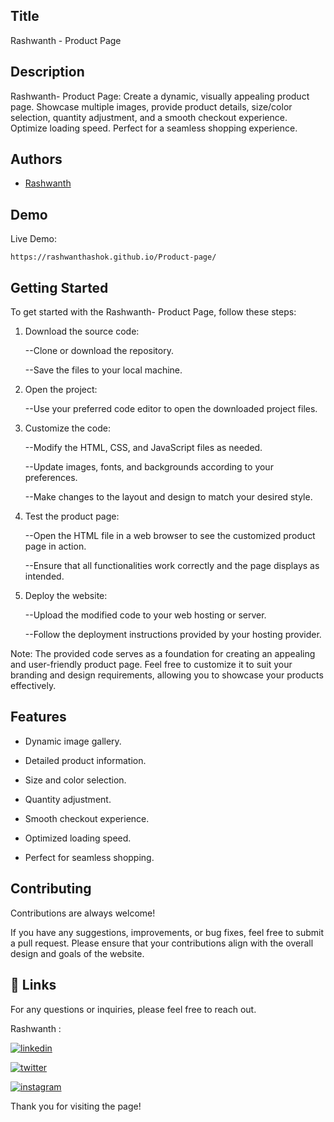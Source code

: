 
## Title

Rashwanth - Product Page
## Description 

Rashwanth- Product Page: Create a dynamic, visually appealing product page. Showcase multiple images, provide product details, size/color selection, quantity adjustment, and a smooth checkout experience. Optimize loading speed. Perfect for a seamless shopping experience. 




## Authors

- [Rashwanth](https://github.com/rashwanthashok) 


## Demo

Live Demo:

    https://rashwanthashok.github.io/Product-page/
## Getting Started

To get started with the Rashwanth- Product Page, follow these steps:

1. Download the source code:

    --Clone or download the repository.

    --Save the files to your local machine.

2. Open the project:

    --Use your preferred code editor to open the downloaded project files.

3. Customize the code:

    --Modify the HTML, CSS, and JavaScript files as needed.

    --Update images, fonts, and backgrounds according to your preferences.

    --Make changes to the layout and design to match your desired style.

4. Test the product page:

    --Open the HTML file in a web browser to see the customized product page in action.

    --Ensure that all functionalities work correctly and the page displays as intended.

5. Deploy the website:

    --Upload the modified code to your web hosting or server.

    --Follow the deployment instructions provided by your hosting provider.


Note: The provided code serves as a foundation for creating an appealing and user-friendly product page. Feel free to customize it to suit your branding and design requirements, allowing you to showcase your products effectively.


## Features

- Dynamic image gallery.

- Detailed product information.

- Size and color selection.

- Quantity adjustment.

- Smooth checkout experience.

- Optimized loading speed.

- Perfect for seamless shopping.






## Contributing

Contributions are always welcome!

If you have any suggestions, improvements, or bug fixes, feel free to submit a pull request. Please ensure that your contributions align with the overall design and goals of the website. 


## 🔗 Links

For any questions or inquiries, please feel free to reach out. 

Rashwanth :

[![linkedin](https://img.shields.io/badge/linkedin-0A66C2?style=for-the-badge&logo=linkedin&logoColor=white)](www.linkedin.com/in/rashwanth-ashok)


[![twitter](https://img.shields.io/badge/twitter-1DA1F2?style=for-the-badge&logo=twitter&logoColor=white)](https://twitter.com/AshokRashwanth)

[![instagram](https://img.shields.io/badge/instagram-E4405F?style=for-the-badge&logo=instagram&logoColor=white)](https://www.instagram.com/rashwanthashok/)


Thank you for visiting the page!
